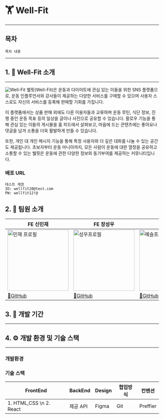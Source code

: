 # 🏋️ Well-Fit
---
## 목차
```
목차 내용
```
---
## 1. 📱 Well-Fit 소개
---
![Well-Fit](https://github.com/FRONTENDSCHOOL7/final-20-Well-Fit/assets/122437649/dcdc2dac-6b25-4cd9-b461-9f3f6af3c7d7)
웰핏(Well-Fit)은 운동과 다이어트에 관심 있는 이들을 위한 SNS 플랫폼으로, 운동 인플루언서와 강사들이 제공하는 다양한 서비스를 구매할 수 있으며 사용자 스스로도 자신의 서비스를 등록해 판매할 기회를 가집니다. 

이 플랫폼에서는 상품 판매 외에도 다른 이용자들과 교류하며 운동 루틴, 식단 정보, 진행 중인 운동 목표 등의 일상을 글이나 사진으로 공유할 수 있습니다. 팔로우 기능을 통해 관심 있는 이들의 게시물을 홈 피드에서 살펴보고, 마음에 드는 콘텐츠에는 좋아요나 댓글을 남겨 소통을 더욱 활발하게 만들 수 있습니다. 

또한, 개인 대 개인 메시지 기능을 통해 특정 사용자와 더 깊은 대화를 나눌 수 있는 공간도 제공됩니다. 초보자부터 운동 마니아까지, 모든 사람이 운동에 대한 열정을 공유하고 소통할 수 있는 웰핏은 운동에 관한 다양한 정보와 동기부여를 제공하는 커뮤니티입니다.


### 배포 URL

```
테스트 계정
ID: wellfit20@test.com
PW: wellfit12!@
```




## 2. 🤼 팀원 소개

|FE 신민재|FE 장성우|FE 조예슬|FE 이수현|
|---|---|---|---|
|<img alt="민재 프로필" src="https://github.com/FRONTENDSCHOOL7/final-20-Well-Fit/assets/122437649/13c263a9-3679-44f4-b622-3046bb0ea328" width="200" height="200">|<img width="200" height="200" alt="성우프로필" src="https://github.com/FRONTENDSCHOOL7/final-20-Well-Fit/assets/122437649/9a04546a-5cfd-4c27-87a1-43749d874ac5">|<img width="200" height="200" alt="예슬프로필" src="https://github.com/FRONTENDSCHOOL7/final-20-Well-Fit/assets/122437649/76619ee5-3410-4d35-b785-338809470448">|<img width="200" height="200" alt="수현 프로필" src="https://github.com/FRONTENDSCHOOL7/final-20-Well-Fit/assets/122437649/2a0e507c-54f6-48c7-a20b-d7f09445eac7">|
|[🔗GitHub](https://github.com/SMJ426)|[🔗GitHub](https://github.com/swJaNG12)|[🔗GitHub](https://github.com/yeslcho)|[🔗GitHub](https://github.com/Lee99-dev)|



## 3. 📆 개발 기간
---


## 4. ⚙️ 개발 환경 및 기술 스택
---
### 개발환경


### 기술 스택

|FrontEnd|BackEnd|Design|협업방식|컨벤션|
|---|---|---|---|---|
|1. HTML,CSS \n 2. React|제공 API|Figma|Git|Preffier|



